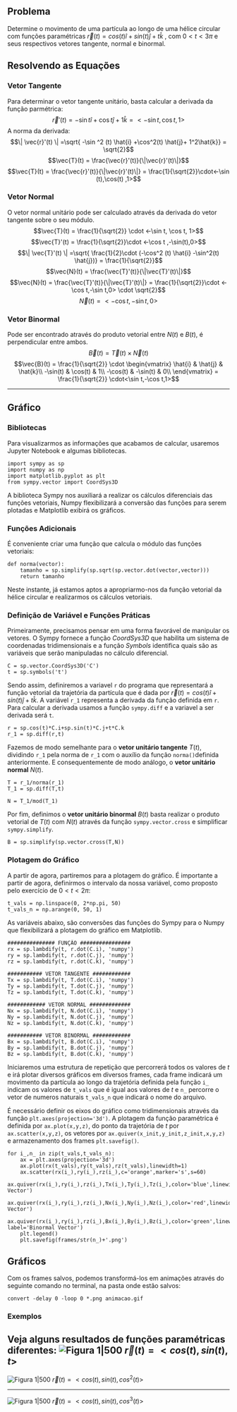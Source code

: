## Problema
Determine o movimento de uma partícula ao longo de uma hélice circular com funções paramétricas $\vec{r}(t) = cos(t) \hat{i} +sin(t) \hat{j}  + t \hat{k}$ , com $0 < t < 3\pi$ e seus respectivos vetores tangente, normal e binormal.

## Resolvendo as Equações
### Vetor Tangente
Para determinar o vetor tangente unitário, basta calcular a derivada da função parmétrica:
$$\vec{r}'(t) = -\sin t \hat{i} +\cos t \hat{j}+ 1\hat{k} = <-\sin t,\cos t, 1>$$
A norma da derivada:
$$\| \vec{r}'(t) \| =\sqrt{ -\sin ^2 (t) \hat{i} +\cos^2(t) \hat{j}+ 1^2\hat{k}} = \sqrt{2}$$
$$\vec{T}(t) = \frac{\vec{r}'(t)}{\|\vec{r}'(t)\|}$$
$$\vec{T}(t) = \frac{\vec{r}'(t)}{\|\vec{r}'(t)\|} = \frac{1}{\sqrt{2}}\cdot<-\sin (t),\cos(t) ,1>$$

### Vetor Normal
O vetor normal unitário pode ser calculado através da derivada do vetor tangente sobre o seu módulo.
$$\vec{T}(t) = \frac{1}{\sqrt{2}} \cdot <-\sin t, \cos t, 1>$$
$$\vec{T}'(t) = \frac{1}{\sqrt{2}}\cdot <-\cos t ,-\sin(t),0>$$
$$\| \vec{T}'(t) \| =\sqrt{ \frac{1}{2}\cdot (-\cos^2 (t) \hat{i} -\sin^2(t) \hat{j})} = \frac{1}{\sqrt{2}}$$
$$\vec{N}(t) = \frac{\vec{T}'(t)}{\|\vec{T}'(t)\|}$$
$$\vec{N}(t) = \frac{\vec{T}'(t)}{\|\vec{T}'(t)\|} = \frac{1}{\sqrt{2}}\cdot <-\cos t,-\sin t,0> \cdot \sqrt{2}$$
$$\vec{N}(t) =<-\cos t,-\sin t,0>$$
### Vetor Binormal
Pode ser encontrado através do produto vetorial entre $N(t)$ e $B(t)$, é perpendicular entre ambos.
$$\vec{B}(t) = \vec{T}(t)\times \vec{N}(t)$$
$$\vec{B}(t) =  \frac{1}{\sqrt{2}} \cdot \begin{vmatrix} 
  \hat{i} & \hat{j} & \hat{k}\\ 
  -\sin(t) & \cos(t) & 1\\
  -\cos(t) & -\sin(t) & 0\\
  \end{vmatrix} = \frac{1}{\sqrt{2}} \cdot<\sin t,-\cos t,1>$$



---
## Gráfico
### Bibliotecas
Para visualizarmos as informações que acabamos de calcular, usaremos Jupyter Notebook e algumas bibliotecas.
```
import sympy as sp
import numpy as np
import matplotlib.pyplot as plt
from sympy.vector import CoordSys3D
```

A biblioteca Sympy nos auxiliará a realizar os cálculos diferenciais das funções vetoriais, Numpy flexibilizará a conversão das funções para serem plotadas e Matplotlib exibirá os gráficos.

### Funções Adicionais
É conveniente criar uma função que calcula o módulo das funções vetoriais:
```
def norma(vector):
    tamanho = sp.simplify(sp.sqrt(sp.vector.dot(vector,vector)))
    return tamanho
```

Neste instante, já estamos aptos a apropriarmo-nos da função vetorial da hélice circular e realizarmos os cálculos vetoriais.

### Definição de Variável e Funções Práticas
Primeiramente, precisamos pensar em uma forma favorável de manipular os vetores. O Sympy fornece a função _CoordSys3D_ que habilita um sistema de coordenadas tridimensionais e a função _Symbols_ identifica quais são as variáveis que serão manipuladas no cálculo diferencial.
```
C = sp.vector.CoordSys3D('C')
t = sp.symbols('t')
```

Sendo assim, definiremos a variavel ```r``` do programa que representará a função vetorial da trajetória da partícula que é dada por $\vec{r}(t) = cos(t) \hat{i} +sin(t) \hat{j}  + t \hat{k}$.  A variável ```r_1``` representa a derivada da função definida em ```r```. Para calcular a derivada usamos a função ```sympy.diff``` e a variavel a ser derivada será ```t```.  
```
r = sp.cos(t)*C.i+sp.sin(t)*C.j+t*C.k
r_1 = sp.diff(r,t)
```

Fazemos de modo semelhante para o **vetor unitário tangente** $T(t)$, dividindo ```r_1``` pela norma de ```r_1``` com o auxílio da função ```norma()```definida anteriormente. E consequentemente de modo análogo, o **vetor unitário normal** $N(t)$.
```
T = r_1/norma(r_1)
T_1 = sp.diff(T,t)

N = T_1/mod(T_1)
```

Por fim, definimos o **vetor unitário binormal** $B(t)$ basta realizar o produto vetorial de $T(t)$ com $N(t)$ através da função ```sympy.vector.cross``` e simplificar ```sympy.simplify```.
```
B = sp.simplify(sp.vector.cross(T,N))
```

### Plotagem do Gráfico
A partir de agora, partiremos para a plotagem do gráfico. É importante a partir de agora, definirmos o intervalo da nossa variável, como proposto pelo exercício de $0 < t < 2 \pi$:
```
t_vals = np.linspace(0, 2*np.pi, 50)
t_vals_n = np.arange(0, 50, 1)
```

As variáveis abaixo, são conversões das funções do Sympy para o Numpy que flexibilizará a plotagem do gráfico em Matplotlib.
```
############### FUNÇÃO ################
rx = sp.lambdify(t, r.dot(C.i), 'numpy')
ry = sp.lambdify(t, r.dot(C.j), 'numpy')
rz = sp.lambdify(t, r.dot(C.k), 'numpy')

########### VETOR TANGENTE ############
Tx = sp.lambdify(t, T.dot(C.i), 'numpy')
Ty = sp.lambdify(t, T.dot(C.j), 'numpy')
Tz = sp.lambdify(t, T.dot(C.k), 'numpy')

############ VETOR NORMAL #############
Nx = sp.lambdify(t, N.dot(C.i), 'numpy')
Ny = sp.lambdify(t, N.dot(C.j), 'numpy')
Nz = sp.lambdify(t, N.dot(C.k), 'numpy')

########### VETOR BINORMAL ############
Bx = sp.lambdify(t, B.dot(C.i), 'numpy')
By = sp.lambdify(t, B.dot(C.j), 'numpy')
Bz = sp.lambdify(t, B.dot(C.k), 'numpy')
```

Iniciaremos uma estrutura de repetição que percorrerá todos os valores de $t$ e irá plotar diversos gráficos em diversos frames, cada frame indicará um movimento da partícula ao longo da trajetória definida pela função ```i_``` indicam os valores de ```t_vals``` que é igual aos valores de $t$ e ```n_``` percorre o vetor de numeros naturais ```t_vals_n``` que indicará o nome do arquivo.

É necessário definir os eixos do gráfico como tridimensionais através da função ```plt.axes(projection='3d')```. A plotagem da função paramétrica é definida por ```ax.plot(x,y,z)```, do ponto da trajetória de $t$ por ```ax.scatter(x,y,z)```, os vetores por ```ax.quiver(x_init,y_init,z_init,x,y,z)``` e armazenamento dos frames ```plt.savefig()```.


```
for i_,n_ in zip(t_vals,t_vals_n):
    ax = plt.axes(projection='3d')
    ax.plot(rx(t_vals),ry(t_vals),rz(t_vals),linewidth=1)
    ax.scatter(rx(i_),ry(i_),rz(i_),c='orange',marker='s',s=60)
    ax.quiver(rx(i_),ry(i_),rz(i_),Tx(i_),Ty(i_),Tz(i_),color='blue',linewidth=1.2,label='Tangent Vector')
    ax.quiver(rx(i_),ry(i_),rz(i_),Nx(i_),Ny(i_),Nz(i_),color='red',linewidth=1.2,label='Normal Vector')
    ax.quiver(rx(i_),ry(i_),rz(i_),Bx(i_),By(i_),Bz(i_),color='green',linewidth=1.2, label='Binormal Vector')
    plt.legend()
    plt.savefig(frames/str(n_)+'.png')
```

## Gráficos
Com os frames salvos, podemos transformá-los em animações através do seguinte comando no terminal, na pasta onde estão salvos:

```
convert -delay 0 -loop 0 *.png animacao.gif
```
### Exemplos
Veja alguns resultados de funções paramétricas diferentes:
![Figura 1|500](images/trajetoria_(1).gif)
 $\vec{r}(t) = <cos(t),sin(t),t>$
 ---
 
![Figura 1|500](images/trajetoria_(2).gif)
$\vec{r}(t) = <cos(t),sin(t),cos^2(t)>$

---
![Figura 1|500](images/trajetoria_(3).gif)
$\vec{r}(t) = <cos(t),sin(t),cos^3(t)>$
